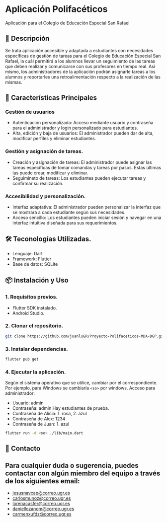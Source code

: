 # Aplicación Polifacéticos

Aplicación para el Colegio de Educación Especial San Rafael

## 📝 Descripción

Se trata aplicación accesible y adaptada a estudiantes con necesidades específicas de gestión de tareas para el Colegio de Educación Especial San Rafael, la cuál permitirá a los alumnos llevar un seguimiento de las tareas que deben realizar y comunicarse con sus profesores en tiempo real. 
Así mismo, los administradores de la aplicación podrán asignarle tareas a los alumnos y reportarles una retroalimentación respecto a la realización de las mismas.


## 🚀 Características Principales

### Gestión de usuarios
- Autenticación personalizada:
Acceso mediante usuario y contraseña para el administrador y login personalizado para estudiantes.
- Alta, edición y baja de usuarios:
El administrador pueden dar de alta, modificar perfiles y eliminar estudiantes.

### Gestión y asignación de tareas.
- Creación y asignación de tareas:
El administrador puede asignar las tareas específicas de tomar comandas y tareas por pasos. Estas últimas las puede crear, modificar y eliminar.
- Seguimineto de tareas:
Los estudiantes pueden ejecutar tareas y confirmar su realización.

### Accesibilidad y personalización.
- Interfaz adaptativa:
El administrador pueden personalizar la interfaz que se mostrará a cada estudiante según sus necesidades.
- Acceso sencillo:
Los estudiantes pueden iniciar sesión y navegar en una interfaz intuitiva diseñada para sus requerimientos.

## 🛠️ Teconologías Utilizadas.
- Lenguaje: Dart
- Framework: Flutter
- Base de datos: SQLite

## 📦 Instalación y Uso
### 1. Requisitos previos.
- Flutter SDK instalado.
- Android Studio.

### 2. Clonar el repositorio.
```bash
git clone https://github.com/juanluGR/Proyecto-Polifaceticos-MDA-DGP.git
```

### 3. Instalar dependencias.
```bash
flutter pub get
```

### 4. Ejecutar la aplicación.
Según el sistema operativo que se utilice, cambiar <so> por el correspondiente. Por ejemplo, para Windows se cambiaría `<so>` por windows.
Acceso para administrador:
  - Usuario: admin
  - Contraseña: admin
Hay estudiantes de prueba.
  - Contraseña de Alicia: 1. rosa, 2. azul
  - Contraseña de Alex: 1234
  - Contraseña de Juan: 1. azul

```bash
flutter run -d <so> ./lib/main.dart
```

## 📧 Contacto
Para cualquier duda o sugerencia, puedes contactar con algún miembro del equipo a través de los siguientes email:
- 
- jesusnavcap@correo.ugr.es
- carlosmunoz@correo.ugr.es
- lorenacasfer@correo.ugr.es
- daniellozanom@correo.ugr.es
- carmenxufdz@correo.ugr.es
